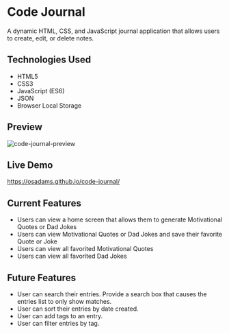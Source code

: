 # Code Journal

A dynamic HTML, CSS, and JavaScript journal application that allows users to create, edit, or delete notes.

## Technologies Used

- HTML5
- CSS3
- JavaScript (ES6)
- JSON
- Browser Local Storage

## Preview

![code-journal-preview](https://user-images.githubusercontent.com/76730244/162629366-82d4d275-11f2-4bcc-95b9-5956b10e64b7.gif)

## Live Demo

 https://osadams.github.io/code-journal/

## Current Features

- Users can view a home screen that allows them to generate Motivational Quotes or Dad Jokes
- Users can view Motivational Quotes or Dad Jokes and save their favorite Quote or Joke
- Users can view all favorited Motivational Quotes
- Users can view all favorited Dad Jokes

## Future Features

- User can search their entries. Provide a search box that causes the entries list to only show matches.
- User can sort their entries by date created.
- User can add tags to an entry.
- User can filter entries by tag.

